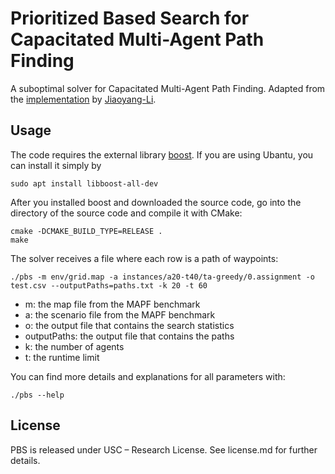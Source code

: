 # Prioritized Based Search for Capacitated Multi-Agent Path Finding

A suboptimal solver for Capacitated Multi-Agent Path Finding. Adapted from the [implementation](https://github.com/Jiaoyang-Li/PBS) by [Jiaoyang-Li](https://github.com/Jiaoyang-Li).

## Usage

The code requires the external library [boost](https://www.boost.org/). If you are using Ubantu, you can install it simply by

```shell script
sudo apt install libboost-all-dev
``` 

After you installed boost and downloaded the source code, go into the directory of the source code and compile it with CMake:
```shell script
cmake -DCMAKE_BUILD_TYPE=RELEASE .
make
```

The solver receives a file where each row is a path of waypoints:

```
./pbs -m env/grid.map -a instances/a20-t40/ta-greedy/0.assignment -o test.csv --outputPaths=paths.txt -k 20 -t 60
```

- m: the map file from the MAPF benchmark
- a: the scenario file from the MAPF benchmark
- o: the output file that contains the search statistics
- outputPaths: the output file that contains the paths 
- k: the number of agents
- t: the runtime limit

You can find more details and explanations for all parameters with:

```
./pbs --help
```

## License

PBS is released under USC – Research License. See license.md for further details.
